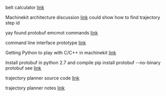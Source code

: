 belt calculator [link](http://www.bbman.com/belt-length-calculator/)

Machinekit architecture discussion [link](http://www.machinekit.io/docs/code/Code_Notes/) could show how to find trajectory step id

yay found protobuf emcmot commands [link](https://github.com/machinekit/machinekit/blob/master/src/machinetalk/proto/src/machinetalk/protobuf/motcmds.proto)

command line interface prototype [link](https://groups.google.com/forum/#!searchin/machinekit/protobuf$20example|sort:relevance/machinekit/Tefjj_I6DE8/0IDOmliWDgYJ)

Getting Python to play with C/C++ in machinekit [link](https://groups.google.com/forum/#!searchin/machinekit/protobuf$20example|sort:relevance/machinekit/PUnrxLWhPnw/TjUE09TmCgAJ)

Install protobuf in python 2.7 and compile 
pip install protobuf --no-binary protobuf see [link](https://github.com/googleapis/artman/pull/145/commits/cf839bd6bc46253a669e4c81ffc9d6a23ba328e5)

trajectory planner source code [link](https://github.com/machinekit/machinekit/tree/master/src/emc/tp)

trajectory planner notes [link](https://github.com/machinekit/machinekit/issues/476)

